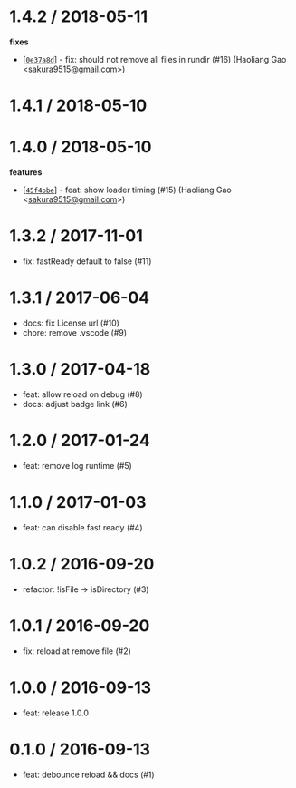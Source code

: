 
1.4.2 / 2018-05-11
==================

**fixes**
  * [[`0e37a8d`](http://github.com/eggjs/egg-development/commit/0e37a8ddc4da04b9127f32b8a8be3ad082f0b756)] - fix: should not remove all files in rundir (#16) (Haoliang Gao <<sakura9515@gmail.com>>)

1.4.1 / 2018-05-10
==================

1.4.0 / 2018-05-10
==================

**features**
  * [[`45f4bbe`](http://github.com/eggjs/egg-development/commit/45f4bbef5cc706fdf50ed49a14e31e8da62b8000)] - feat: show loader timing (#15) (Haoliang Gao <<sakura9515@gmail.com>>)

1.3.2 / 2017-11-01
==================

  * fix: fastReady default to false (#11)

1.3.1 / 2017-06-04
==================

  * docs: fix License url (#10)
  * chore: remove .vscode (#9)

1.3.0 / 2017-04-18
==================

  * feat: allow reload on debug (#8)
  * docs: adjust badge link (#6)

1.2.0 / 2017-01-24
==================

  * feat: remove log runtime (#5)

1.1.0 / 2017-01-03
==================

  * feat: can disable fast ready (#4)

1.0.2 / 2016-09-20
==================

  * refactor: !isFile -> isDirectory (#3)

1.0.1 / 2016-09-20
==================

  * fix: reload at remove file (#2)

1.0.0 / 2016-09-13
==================
  * feat: release 1.0.0 

0.1.0 / 2016-09-13
==================
  * feat: debounce reload && docs (#1) 


